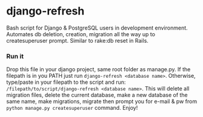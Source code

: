 # django-refresh
Bash script for Django &amp; PostgreSQL users in development environment. Automates db deletion, creation, migration all the way up to createsuperuser prompt. Similar to rake:db reset in Rails.

### Run it 

Drop this file in your django project, same root folder as manage.py. If the filepath is in you PATH just run `django-refresh <database name>`. Otherwise, type/paste in your filepath to the script and run: `/filepath/to/script/django-refresh <database name>`. This will delete all migration files, delete the current database, make a new database of the same name, make migrations, migrate then prompt you for e-mail & pw from `python manage.py createsuperuser` command. Enjoy!
